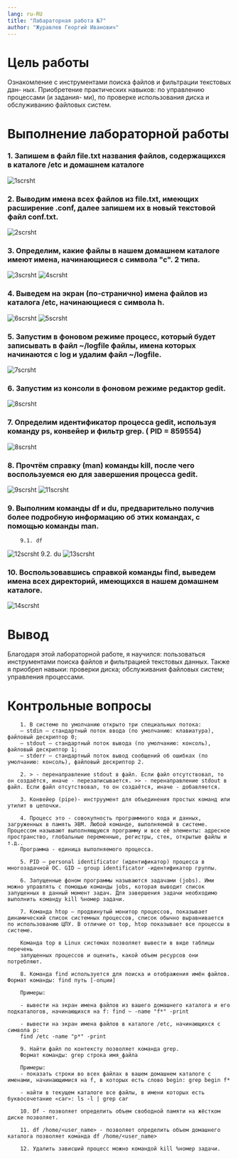 ```yaml
---
lang: ru-RU
title: "Лабараторная работа №7"
author: "Журавлев Георгий Иванович"
---
```


# Цель работы
Ознакомление с инструментами поиска файлов и фильтрации текстовых дан-
ных. Приобретение практических навыков: по управлению процессами (и задания-
ми), по проверке использования диска и обслуживанию файловых систем.


# Выполнение лабораторной работы

### 1. Запишем в файл file.txt названия файлов, содержащихся в каталоге /etc и домашнем каталоге
![1scrsht](screens/1.jpg)

### 2. Выводим имена всех файлов из file.txt, имеющих расширение .conf, далее запишем их в новый текстовой файл conf.txt.
![2scrsht](screens/2.jpg)

### 3. Определим, какие файлы в нашем домашнем каталоге имеют имена, начинающиеся с символа "с". 2 типа.
![3scrsht](screens/3.jpg)
![4scrsht](screens/4.jpg)

### 4. Выведем на экран (по-странично) имена файлов из каталога /etc, начинающиеся с символа h.
![6scrsht](screens/6.jpg)
![5scrsht](screens/5.jpg)

### 5. Запустим в фоновом режиме процесс, который будет записывать в файл ~/logfile файлы, имена которых начинаются с log и удалим файл ~/logfile.
![7scrsht](screens/7.jpg)

### 6. Запустим из консоли в фоновом режиме редактор gedit.
![8scrsht](screens/8.jpg)

### 7. Определим идентификатор процесса gedit, используя команду ps, конвейер и фильтр grep. ( PID = 859554)
![8scrsht](screens/8.jpg)

### 8. Прочтём справку (man) команды kill, после чего воспользуемся ею для завершения процесса gedit.
![9scrsht](screens/9.jpg)
![11scrsht](screens/11.jpg)

### 9. Выполним команды df и du, предварительно получив более подробную информацию об этих командах, с помощью команды man.
        9.1. df
![12scrsht](screens/12.jpg)
        9.2. du
![13scrsht](screens/13.jpg)

### 10. Воспользовавшись справкой команды find, выведем имена всех директорий, имеющихся в нашем домашнем каталоге.
![14scrsht](screens/14.jpg)

# Вывод
Благодаря этой лабораторной работе, я научился: пользоваться инструментами поиска файлов и фильтрацией текстовых данных. Также я приобрел навыки: проверки диска; обслуживания файловых систем; управления процессами.

# Контрольные вопросы
        1. В системе по умолчанию открыто три специальных потока:
        – stdin — стандартный поток ввода (по умолчанию: клавиатура), файловый дескриптор 0;
        – stdout — стандартный поток вывода (по умолчанию: консоль), файловый дескриптор 1;
        – stderr — стандартный поток вывод сообщений об ошибках (по умолчанию: консоль), файловый дескриптор 2.

        2. > - перенаправление stdout в файл. Если файл отсутствовал, то он создаётся, иначе - перезаписывается. >> - перенаправление stdout в файл. Если файл отсутствовал, то он создаётся, иначе - добавляется.

        3. Конвейер (pipe)- инструумент для объединения простых команд или утилит в цепочки.

        4. Процесс это - совокупность программного кода и данных, загруженных в память ЭВМ. Любой команде, выполняемой в системе.  Процессом называют выполняющуюся программу и все её элементы: адресное пространство, глобальные переменные, регистры, стек, открытые файлы и т.д..
        Программа - единица выполняемого процесса.

        5. PID — personal identificator (идентификатор) процесса в многозадачной ОС. GID – group identificator -идентификатор группы.

        6. Запущенные фоном программы называются задачами (jobs). Ими можно управлять с помощью команды jobs, которая выводит список запущенных в данный момент задач. Для завершения задачи необходимо выполнить команду kill %номер задачи.

        7. Команда htop — продвинутый монитор процессов, показывает динамический список системных процессов, список обычно выравнивается по использованию ЦПУ. В отличие от top, htop показывает все процессы в системе.

        Команда top в Linux системах позволяет вывести в виде таблицы перечень
        запущенных процессов и оценить, какой объем ресурсов они потребляют.

        8. Команда find используется для поиска и отображения имён файлов. Формат команды: find путь [-опции]

        Примеры:

        - вывести на экран имена файлов из вашего домашнего каталога и его подкаталогов, начинающихся на f: find ~ -name "f*" -print

        - вывести на экран имена файлов в каталоге /etc, начинающихся с символа p:
        find /etc -name "p*" -print

        9. Найти файл по контексту позволяет команда grep.
        Формат команды: grep строка имя_файла

        Примеры:
        - показать строки во всех файлах в вашем домашнем каталоге с именами, начинающимися на f, в которых есть слово begin: grep begin f*

        - найти в текущем каталоге все файлы, в имени которых есть буквосочетание «car»: ls -l | grep car

        10. Df - позволяет определить объем свободной памяти на жёстком диске позволяет.

        11. df /home/<user_name> - позволяет определить объем домашнего каталога позволяет команда df /home/<user_name>

        12. Удалить зависший процесс можно командой kill %номер задачи.
